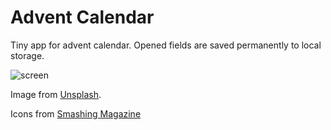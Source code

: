 # Advent Calendar

Tiny app for advent calendar. Opened fields are saved permanently to local storage.

![screen](http://files.alestrunda.cz/advent-calendar/screen.jpg)

Image from [Unsplash](http://unsplash.com/).

Icons from [Smashing Magazine](https://www.smashingmagazine.com/2016/12/freebie-christmas-advent-icon-set-25-icons-ai-eps-svg-png-pdf/)
